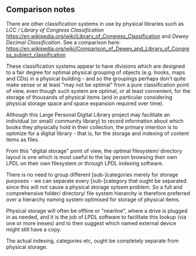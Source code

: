 ## Comparison notes

There are other classification systems in use by physical libraries such as
*LCC / Library of Congress Classification* https://en.wikipedia.org/wiki/Library_of_Congress_Classification
and *Dewey Decimal Classification*.
See a comparison here: https://en.wikipedia.org/wiki/Comparison_of_Dewey_and_Library_of_Congress_subject_classification

These classification systems appear to have divisions which are designed to a fair
degree for optimal physical grouping of objects (e.g. books, maps and CDs) in a physical
building - and so the groupings perhaps don't quite make sense or at least "may not be
optimal" from a pure classification point of view, even though such system are optimal,
or at least convenient, for the storage of thousands of physical items (and in
particular considering physical storage space and space expansion required over time).

Although this Large Personal Digital Library project may facilitate an individual (or small/
community library) to record information about which books they physically hold in their
collection, the primary intention is to optimize for a digital library - that is, for the
storage and indexing of content items as files.

From this "digital storage" point of view, the optimal filesystem/ directory layout is one
which is most useful to the lay person browsing their own LPDL on their own filesystem or
through LPDL indexing software.

There is no need to group different [sub-]categories merely for storage purposes - we can
separate every [sub-]category that ought be separated since this will not cause a physical
storage sytsem problem. So a full and comprehensive folder/ directory/ file system
hierarchy is therefore preferred over a hierarchy naming system optimised for storage of
physical items.

Physical storage will often be offline or "nearline", where a drive is plugged in as
needed, and it is the job of LPDL software to facilitate this lookup (via one or more
inexes) and to then suggest which named external device might still have a copy.

The actual indexing, categories etc, ought be completely separate from physical storage.


<!-- vim: tw=90 ts=2 sw=2 expandtab
